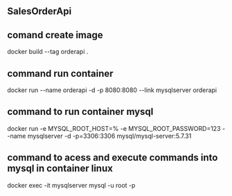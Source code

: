 ## SalesOrderApi

## comand create image
docker build --tag orderapi .

## command run container 
docker run --name orderapi -d -p 8080:8080 --link mysqlserver orderapi

## command to run container mysql
docker run -e MYSQL_ROOT_HOST=% -e MYSQL_ROOT_PASSWORD=123 --name mysqlserver -d -p=3306:3306 mysql/mysql-server:5.7.31


## command to acess and execute commands into mysql in container linux
docker exec -it mysqlserver mysql -u root -p

